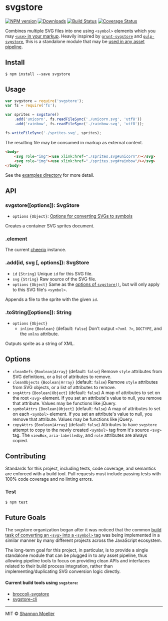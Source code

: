 # svgstore

[![NPM version][npm-img]][npm-url] [![Downloads][downloads-img]][npm-url] [![Build Status][travis-img]][travis-url] [![Coverage Status][coveralls-img]][coveralls-url]

Combines multiple SVG files into one using `<symbol>` elements which you may [`<use>` in your markup](https://css-tricks.com/svg-sprites-use-better-icon-fonts/). Heavily inspired by [`grunt-svgstore`](https://github.com/FWeinb/grunt-svgstore) and [`gulp-svgstore`](https://github.com/w0rm/gulp-svgstore), this is a standalone module that may be [used in any asset pipeline](#future-goals).

## Install

    $ npm install --save svgstore

## Usage

```js
var svgstore = require('svgstore');
var fs = require('fs');

var sprites = svgstore()
    .add('unicorn', fs.readFileSync('./unicorn.svg', 'utf8'))
    .add('rainbow', fs.readFileSync('./rainbow.svg', 'utf8'));

fs.writeFileSync('./sprites.svg', sprites);
```

The resulting file may be consumed in markup as external content.

```html
<body>
    <svg role="img"><use xlink:href="./sprites.svg#unicorn"/></svg>
    <svg role="img"><use xlink:href="./sprites.svg#rainbow"/></svg>
</body>
```

See the [examples directory](https://github.com/shannonmoeller/svgstore/tree/master/docs/examples) for more detail.

## API

### svgstore([options]): SvgStore

- `options` `{Object}`: [Options for converting SVGs to symbols](#svgstore-options)

Creates a container SVG sprites document.

### .element

The current [cheerio](https://github.com/cheeriojs/cheerio) instance.

### .add(id, svg [, options]): SvgStore

- `id` `{String}` Unique `id` for this SVG file.
- `svg` `{String}` Raw source of the SVG file.
- `options` `{Object}` Same as the [options of `svgstore()`](#svgstore-options), but will only apply to this SVG file's `<symbol>`.

Appends a file to the sprite with the given `id`.

### .toString([options]): String

- `options` `{Object}`
  - `inline` `{Boolean}` (default: `false`) Don't output `<?xml ?>`, `DOCTYPE`, and the `xmlns` attribute.

Outputs sprite as a string of XML.

## <a name="svgstore-options"></a>Options

- `cleanDefs` `{Boolean|Array}` (default: `false`) Remove `style` attributes from SVG definitions, or a list of attributes to remove.
- `cleanObjects` `{Boolean|Array}` (default: `false`) Remove `style` attributes from SVG objects, or a list of attributes to remove.
- `svgAttrs` `{Boolean|Object}` (default: `false`) A map of attributes to set on the root `<svg>` element. If you set an attribute's value to null, you remove that attribute. Values may be functions like jQuery.
- `symbolAttrs` `{Boolean|Object}` (default: `false`) A map of attributes to set on each `<symbol>` element. If you set an attribute's value to null, you remove that attribute. Values may be functions like jQuery.
- `copyAttrs` `{Boolean|Array}` (default: `false`) Attributes to have `svgstore` attempt to copy to the newly created `<symbol>` tag from it's source `<svg>` tag. The `viewBox`, `aria-labelledby`, and `role` attributes are always copied.

## Contributing

Standards for this project, including tests, code coverage, and semantics are enforced with a build tool. Pull requests must include passing tests with 100% code coverage and no linting errors.

### Test

    $ npm test

## Future Goals

The svgstore organization began after it was noticed that the common [build task of converting an `<svg>` into a `<symbol>` tag](https://css-tricks.com/svg-symbol-good-choice-icons/) was being implemented in a similar manner by many different projects across the JavaScript ecosystem.

The long-term goal for this project, in particular, is to provide a single standalone module that can be plugged in to any asset pipeline, thus allowing pipeline tools to focus on providing clean APIs and interfaces related to their build process integration, rather than implementing/duplicating SVG conversion logic directly.

#### Current build tools using `svgstore`:

* [broccoli-svgstore][broccoli-svgstore]
* [svgstore-cli][svgstore-cli]

----

MIT © [Shannon Moeller](http://shannonmoeller.com)

[coveralls-img]: http://img.shields.io/coveralls/svgstore/svgstore/master.svg?style=flat-square
[coveralls-url]: https://coveralls.io/r/svgstore/svgstore
[downloads-img]: http://img.shields.io/npm/dm/svgstore.svg?style=flat-square
[npm-img]:       http://img.shields.io/npm/v/svgstore.svg?style=flat-square
[npm-url]:       https://npmjs.org/package/svgstore
[travis-img]:    http://img.shields.io/travis/svgstore/svgstore.svg?style=flat-square
[travis-url]:    https://travis-ci.org/svgstore/svgstore
[broccoli-svgstore]: https://github.com/svgstore/broccoli-svgstore
[svgstore-cli]: https://github.com/svgstore/svgstore-cli
